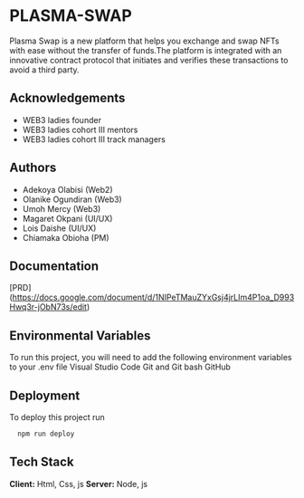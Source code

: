 # PLASMA-SWAP

Plasma Swap is a new platform that helps you exchange and swap NFTs with ease without the transfer of funds.The platform is integrated with an innovative contract protocol that initiates and verifies these transactions to avoid a third party.

## Acknowledgements

- WEB3 ladies founder
- WEB3 ladies cohort III mentors 
- WEB3 ladies cohort III track managers

## Authors
- Adekoya Olabisi (Web2)
- Olanike Ogundiran (Web3) 
- Umoh Mercy (Web3)
- Magaret Okpani (UI/UX)
- Lois Daishe (UI/UX)
- Chiamaka Obioha (PM)


## Documentation
[PRD]
(https://docs.google.com/document/d/1NIPeTMauZYxGsj4jrLIm4P1oa_D993Hwq3r-jObN73s/edit)

## Environmental Variables

To run this project, you will need to add the following environment variables to your .env file
Visual Studio Code
Git and Git bash
GitHub

## Deployment 

To deploy this project run
```bash
  npm run deploy
```

## Tech Stack

**Client:** Html, Css, js
**Server:** Node, js
